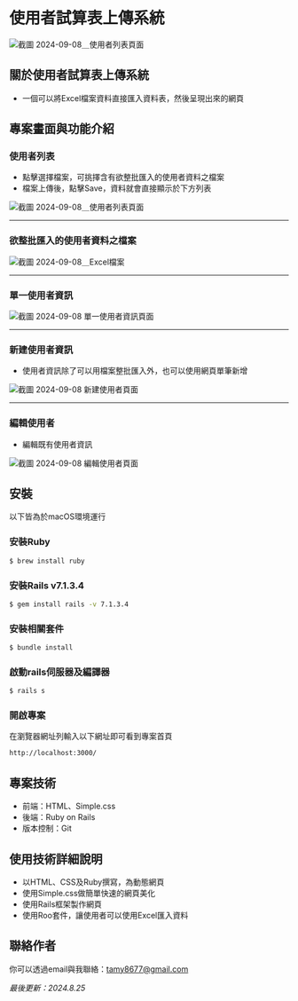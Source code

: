 # 使用者試算表上傳系統
![截圖 2024-09-08＿使用者列表頁面](https://github.com/user-attachments/assets/83f45b94-e8f2-4b75-9071-efc1c6d2b31d)

## 關於使用者試算表上傳系統
- 一個可以將Excel檔案資料直接匯入資料表，然後呈現出來的網頁
  
## 專案畫面與功能介紹
### 使用者列表
- 點擊選擇檔案，可挑擇含有欲整批匯入的使用者資料之檔案
- 檔案上傳後，點擊Save，資料就會直接顯示於下方列表

![截圖 2024-09-08＿使用者列表頁面](https://github.com/user-attachments/assets/83f45b94-e8f2-4b75-9071-efc1c6d2b31d)

<hr>

### 欲整批匯入的使用者資料之檔案
![截圖 2024-09-08＿Excel檔案](https://github.com/user-attachments/assets/39421f3a-f9f4-4790-b1b4-f020c30cfd3a)

<hr>

### 單一使用者資訊
![截圖 2024-09-08 單一使用者資訊頁面](https://github.com/user-attachments/assets/8d993304-0f5f-4142-ba44-833a06cb34df)

<hr>

### 新建使用者資訊
- 使用者資訊除了可以用檔案整批匯入外，也可以使用網頁單筆新增

![截圖 2024-09-08 新建使用者頁面](https://github.com/user-attachments/assets/5191dc30-68bc-4b9d-8eb1-6428f7a6d065)

<hr>

### 編輯使用者
- 編輯既有使用者資訊

![截圖 2024-09-08 編輯使用者頁面](https://github.com/user-attachments/assets/247cbf5a-bae9-4ea1-9636-825767fb381e)

## 安裝
以下皆為於macOS環境運行
### 安裝Ruby
```bash
$ brew install ruby
```
### 安裝Rails v7.1.3.4
```bash
$ gem install rails -v 7.1.3.4
```
### 安裝相關套件
```bash
$ bundle install
```
### 啟動rails伺服器及編譯器
```bash
$ rails s
```
### 開啟專案
在瀏覽器網址列輸入以下網址即可看到專案首頁
```bash
http://localhost:3000/
```

## 專案技術
- 前端：HTML、Simple.css
- 後端：Ruby on Rails
- 版本控制：Git

## 使用技術詳細說明
- 以HTML、CSS及Ruby撰寫，為動態網頁
- 使用Simple.css做簡單快速的網頁美化
- 使用Rails框架製作網頁
- 使用Roo套件，讓使用者可以使用Excel匯入資料

## 聯絡作者
你可以透過email與我聯絡：tamy8677@gmail.com

<i>最後更新：2024.8.25</i>

